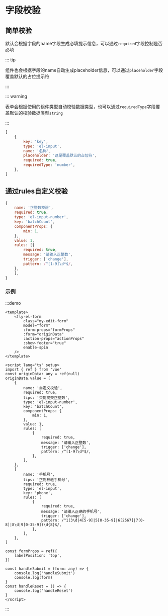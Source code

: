 # 字段校验

## 简单校验

默认会根据字段的name字段生成必填提示信息，可以通过`required`字段控制是否必填

::: tip

组件也会根据字段的name自动生成placeholder信息，可以通过`placeholder`字段覆盖默认的占位提示符

:::

::: warning

表单会根据使用的组件类型自动校验数据类型，也可以通过`requiredType`字段覆盖默认的校验数据类型`string`

:::

>

```js
[
	{
		key: 'key',
		type: 'el-input',
		name: '名称',
		placeholder: '这是覆盖默认的占位符',
		required: true,
		requiredType: 'number',
	},
]
```

## 通过rules自定义校验

```js
{
	name: '正整数校验',
	required: true,
	type: 'el-input-number',
	key: 'batchCount',
	componentProps: {
		min: 1,
	},
	value: 1,
	rules: [{
		required: true,
		message: '请输入正整数',
		trigger: ['change'],
		pattern: /^[1-9]\d*$/,
	},
	],
}

```
### 示例
:::demo

```vue
<template>
	<fly-el-form
		class="my-edit-form"
		model="form"
		:form-props="formProps"
		:form="originData"
		:action-props="actionProps"
		:show-footer="true"
		enable-spin
	/>
</template>

<script lang="ts" setup>
import { ref } from 'vue'
const originData: any = ref(null)
originData.value = [
	{
		name: '自定义校验',
		required: true,
		tips: '只能提交正整数',
		type: 'el-input-number',
		key: 'batchCount',
		componentProps: {
			min: 1,
		},
		value: 1,
		rules: [
			{
				required: true,
				message: '请输入正整数',
				trigger: ['change'],
				pattern: /^[1-9]\d*$/,
			},
		],
	},
	{
		name: '手机号',
		tips: '正则校验手机号',
		required: true,
		type: 'el-input',
		key: 'phone',
		rules: [
			{
				required: true,
				message: '请输入正确的手机号',
				trigger: ['change'],
				pattern: /^1(3\d|4[5-9]|5[0-35-9]|6[2567]|7[0-8]|8\d|9[0-35-9])\d{8}$/,
			},
		],
	},
]

const formProps = ref({
	labelPosition: 'top',
})

const handleSubmit = (form: any) => {
	console.log('handleSubmit')
	console.log(form)
}
const handleReset = () => {
	console.log('handleReset')
}
</script>
```

:::
